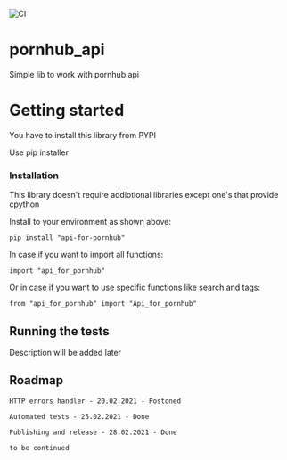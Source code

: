 ![CI](https://github.com/Spielmannmisha/pornhub_api/workflows/UnitTest/badge.svg?branch=main&event=push)

# pornhub_api
Simple lib to work with pornhub api

# Getting started
You have to install this library from PYPI

Use pip installer


### Installation

This library doesn't require addiotional libraries except one's that provide cpython

Install to your environment as shown above:

```
pip install "api-for-pornhub"
```

In case if you want to import all functions:

```
import "api_for_pornhub"
```

Or in case if you want to use specific functions like search and tags:

```
from "api_for_pornhub" import "Api_for_pornhub"
```


## Running the tests

Description will be added later

## Roadmap

```
HTTP errors handler - 20.02.2021 - Postoned

Automated tests - 25.02.2021 - Done

Publishing and release - 28.02.2021 - Done

to be continued
```
